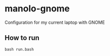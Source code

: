 # manolo-gnome

Configuration for my current laptop with GNOME

## How to run

```
bash run.bash
```
